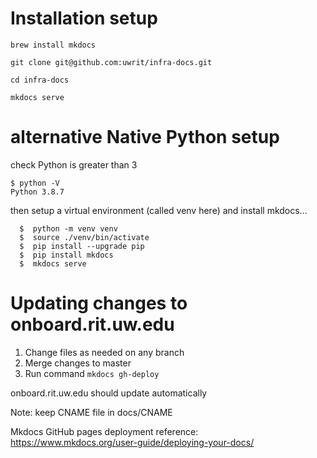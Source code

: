 # Installation setup

`brew install mkdocs`

`git clone git@github.com:uwrit/infra-docs.git`

`cd infra-docs`

`mkdocs serve`

# alternative Native Python setup
check Python is greater than 3
```
$ python -V
Python 3.8.7
```
then setup a virtual environment (called venv here) and install mkdocs...
```
  $  python -m venv venv
  $  source ./venv/bin/activate
  $  pip install --upgrade pip
  $  pip install mkdocs
  $  mkdocs serve
```

# Updating changes to onboard.rit.uw.edu

1. Change files as needed on any branch
2. Merge changes to master
3. Run command `mkdocs gh-deploy`

onboard.rit.uw.edu should update automatically

Note: keep CNAME file in docs/CNAME

Mkdocs GitHub pages deployment reference: https://www.mkdocs.org/user-guide/deploying-your-docs/
